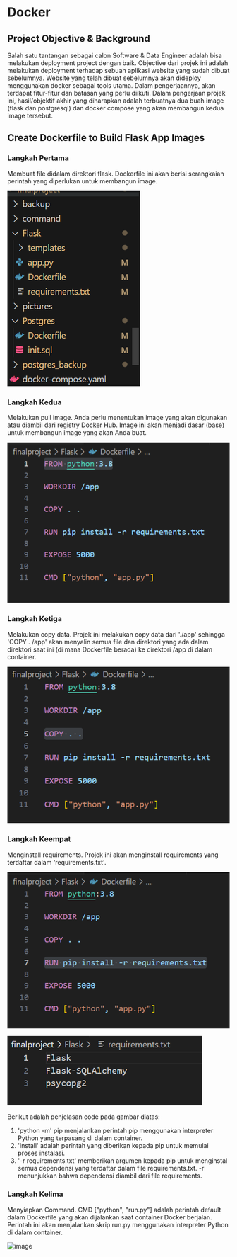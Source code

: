 # Docker

## Project Objective & Background
Salah satu tantangan sebagai calon Software & Data Engineer adalah bisa melakukan deployment project dengan baik. Objective dari projek ini adalah melakukan deployment terhadap sebuah aplikasi website yang sudah dibuat sebelumnya. Website yang telah dibuat sebelumnya akan dideploy menggunakan docker sebagai tools utama. Dalam pengerjaannya, akan terdapat fitur-fitur dan batasan yang perlu diikuti. Dalam pengerjaan projek ini, hasil/objektif akhir yang diharapkan adalah terbuatnya dua buah image (flask dan postgresql) dan docker compose yang akan membangun kedua image tersebut.

##  Create Dockerfile to Build Flask App Images
### Langkah Pertama
Membuat file didalam direktori flask. Dockerfile ini akan berisi serangkaian perintah yang diperlukan untuk membangun image.

![image](https://github.com/scofieId16/Linux-Container-Pacmann/blob/334035cd6623d1c431d7d233dca7e8a91dcc6eb9/pictures/docker.png)

### Langkah Kedua
Melakukan pull image. Anda perlu menentukan image yang akan digunakan atau diambil dari registry Docker Hub. Image ini akan menjadi dasar (base) untuk membangun image yang akan Anda buat.

![image](https://github.com/scofieId16/Linux-Container-Pacmann/blob/263ace3f2bd9518b06abe40519716acd46927cea/pictures/image.png)

### Langkah Ketiga
Melakukan copy data. Projek ini melakukan copy data dari './app' sehingga 'COPY . /app' akan menyalin semua file dan direktori yang ada dalam direktori saat ini (di mana Dockerfile berada) ke direktori /app di dalam container. 

![image](https://github.com/scofieId16/Linux-Container-Pacmann/blob/263ace3f2bd9518b06abe40519716acd46927cea/pictures/copy.png)

### Langkah Keempat
Menginstall requirements. Projek ini akan menginstall requirements yang terdaftar dalam 'requirements.txt'.

![image](https://github.com/scofieId16/Linux-Container-Pacmann/blob/263ace3f2bd9518b06abe40519716acd46927cea/pictures/req1.png)

![image](https://github.com/scofieId16/Linux-Container-Pacmann/blob/263ace3f2bd9518b06abe40519716acd46927cea/pictures/req2.png)

Berikut adalah penjelasan code pada gambar diatas: 
1. 'python -m' pip menjalankan perintah pip menggunakan interpreter Python yang terpasang di dalam container.
2. 'install' adalah perintah yang diberikan kepada pip untuk memulai proses instalasi.
3. '-r requirements.txt' memberikan argumen kepada pip untuk menginstal semua dependensi yang terdaftar dalam file requirements.txt. -r menunjukkan bahwa dependensi diambil dari file requirements.

### Langkah Kelima
Menyiapkan Command. CMD ["python", "run.py"] adalah perintah default dalam Dockerfile yang akan dijalankan saat container Docker berjalan. Perintah ini akan menjalankan skrip run.py menggunakan interpreter Python di dalam container.

![image](https://github.com/Alexander-2912/Docker/assets/118685091/42998db8-e39c-40a9-b510-821aeb4bac00)
